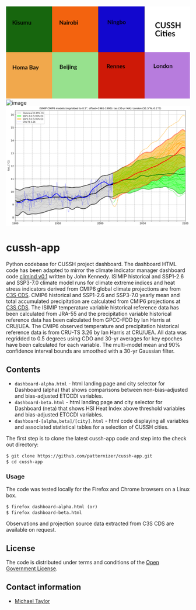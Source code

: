 ![image](https://github.com/patternizer/cussh-app/blob/main/dashboard-alpha/figures/cussh-cities-logo.png)
![image](https://github.com/patternizer/cussh-app/blob/main/dashboard-alpha/figures/cussh-cities-map.png)
![image](https://github.com/patternizer/cussh-app/blob/main/dashboard-alpha/figures/tas_SSPs_with_historical_bias_adjusted-London.png)

# cussh-app

Python codebase for CUSSH project dashboard. The dashboard HTML code has been adapted to mirror the climate indicator manager dashboard code [climind v0.1](https://github.com/jjk-code-otter/climate-indicator-manager) written by John Kennedy. ISIMIP historical and SSP1-2.6 and SSP3-7.0 climate model runs for climate extreme indices and heat stress indicators derived from CMIP6 global climate projections are from [C3S CDS](https://cds.climate.copernicus.eu/cdsapp#!/dataset/sis-extreme-indices-cmip6). CMIP6 historical and SSP1-2.6 and SSP3-7.0 yearly mean and total accumulated precipitation are calculated from CMIP6 projections at [C3S CDS](https://cds.climate.copernicus.eu/cdsapp#!/dataset/projections-cmip6). The ISIMIP temperature variable historical reference data has been calculated from JRA-55 and the precipitation variable historical reference data has been calculated from GPCC-FDD by Ian Harris at CRU/UEA. The CMIP6 observed temperature and precipitation historical reference data is from CRU-TS 3.26 by Ian Harris at CRU/UEA. All data was regridded to 0.5 degrees using CDO and 30-yr averages for key epoches have been calculated for each variable. The multi-model mean and 90% confidence interval bounds are smoothed with a 30-yr Gaussian filter.

## Contents

* `dashboard-alpha.html` - html landing page and city selector for Dashboard (alpha) that shows comparisons between non-bias-adjusted and bias-adjusted ETCCDI variables.
* `dashboard-beta.html` - html landing page and city selector for Dashboard (neta) that shows HSI Heat Index above threshold variables and bias-adjusted ETCCDI variables.
* `dashboard-[alpha,beta]/[city].html` - html code displaying all variables and associated statistical tables for a selection of CUSSH cities.

The first step is to clone the latest cussh-app code and step into the check out directory: 

    $ git clone https://github.com/patternizer/cussh-app.git
    $ cd cussh-app

### Usage

The code was tested locally for the Firefox and Chrome browsers on a Linux box.

    $ firefox dashboard-alpha.html (or)
    $ firefox dashboard-beta.html
    
Observations and projection source data extracted from C3S CDS are available on request.

## License

The code is distributed under terms and conditions of the [Open Government License](http://www.nationalarchives.gov.uk/doc/open-government-licence/version/3/).

## Contact information

* [Michael Taylor](michael.a.taylor@uea.ac.uk)


